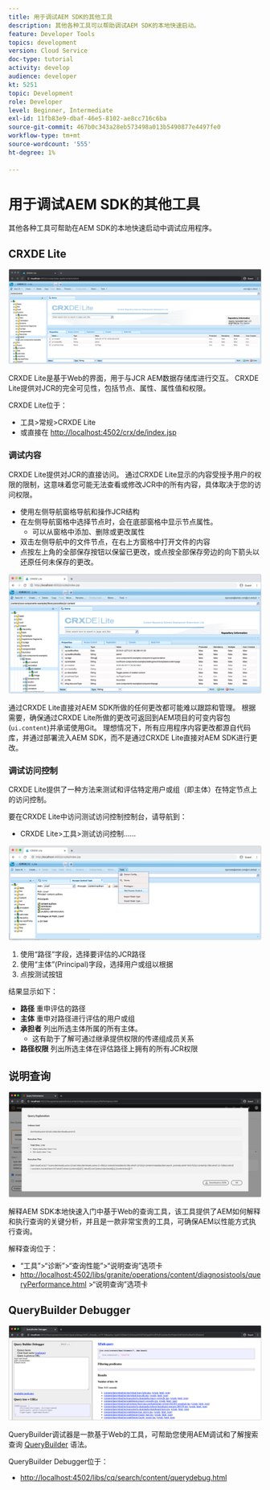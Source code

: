 ```yaml
---
title: 用于调试AEM SDK的其他工具
description: 其他各种工具可以帮助调试AEM SDK的本地快速启动。
feature: Developer Tools
topics: development
version: Cloud Service
doc-type: tutorial
activity: develop
audience: developer
kt: 5251
topic: Development
role: Developer
level: Beginner, Intermediate
exl-id: 11fb83e9-dbaf-46e5-8102-ae8cc716c6ba
source-git-commit: 467b0c343a28eb573498a013b5490877e4497fe0
workflow-type: tm+mt
source-wordcount: '555'
ht-degree: 1%

---
```


# 用于调试AEM SDK的其他工具

其他各种工具可帮助在AEM SDK的本地快速启动中调试应用程序。

## CRXDE Lite

![CRXDE Lite](./assets/other-tools/crxde-lite.png)

CRXDE Lite是基于Web的界面，用于与JCR AEM数据存储库进行交互。 CRXDE Lite提供对JCR的完全可见性，包括节点、属性、属性值和权限。

CRXDE Lite位于：

+ 工具>常规>CRXDE Lite
+ 或直接在 [http://localhost:4502/crx/de/index.jsp](http://localhost:4502/crx/de/index.jsp)

### 调试内容

CRXDE Lite提供对JCR的直接访问。 通过CRXDE Lite显示的内容受授予用户的权限的限制，这意味着您可能无法查看或修改JCR中的所有内容，具体取决于您的访问权限。

+ 使用左侧导航窗格导航和操作JCR结构
+ 在左侧导航窗格中选择节点时，会在底部窗格中显示节点属性。
   + 可以从窗格中添加、删除或更改属性
+ 双击左侧导航中的文件节点，在右上方窗格中打开文件的内容
+ 点按左上角的全部保存按钮以保留已更改，或点按全部保存旁边的向下箭头以还原任何未保存的更改。

![CRXDE Lite — 调试内容](./assets/other-tools/crxde-lite__debugging-content.png)

通过CRXDE Lite直接对AEM SDK所做的任何更改都可能难以跟踪和管理。 根据需要，确保通过CRXDE Lite所做的更改可返回到AEM项目的可变内容包(`ui.content`)并承诺使用Git。 理想情况下，所有应用程序内容更改都源自代码库，并通过部署流入AEM SDK，而不是通过CRXDE Lite直接对AEM SDK进行更改。

### 调试访问控制

CRXDE Lite提供了一种方法来测试和评估特定用户或组（即主体）在特定节点上的访问控制。

要在CRXDE Lite中访问测试访问控制控制台，请导航到：

+ CRXDE Lite>工具>测试访问控制……

![CRXDE Lite — 测试访问控制](./assets/other-tools/crxde-lite__test-access-control.png)

1. 使用“路径”字段，选择要评估的JCR路径
1. 使用“主体”(Principal)字段，选择用户或组以根据
1. 点按测试按钮

结果显示如下：

+ __路径__ 重申评估的路径
+ __主体__ 重申对路径进行评估的用户或组
+ __承担者__ 列出所选主体所属的所有主体。
   + 这有助于了解可通过继承提供权限的传递组成员关系
+ __路径权限__ 列出所选主体在评估路径上拥有的所有JCR权限

## 说明查询

![说明查询](./assets/other-tools/explain-query.png)

解释AEM SDK本地快速入门中基于Web的查询工具，该工具提供了AEM如何解释和执行查询的关键分析，并且是一款非常宝贵的工具，可确保AEM以性能方式执行查询。

解释查询位于：

+ “工具”>“诊断”>“查询性能”>“说明查询”选项卡
+ [http://localhost:4502/libs/granite/operations/content/diagnosistools/queryPerformance.html](http://localhost:4502/libs/granite/operations/content/diagnosistools/queryPerformance.html) >“说明查询”选项卡

## QueryBuilder Debugger

![QueryBuilder Debugger](./assets/other-tools/query-debugger.png)

QueryBuilder调试器是一款基于Web的工具，可帮助您使用AEM调试和了解搜索查询 [QueryBuilder](https://experienceleague.adobe.com/docs/experience-manager-65/developing/platform/query-builder/querybuilder-api.html) 语法。

QueryBuilder Debugger位于：

+ [http://localhost:4502/libs/cq/search/content/querydebug.html](http://localhost:4502/libs/cq/search/content/querydebug.html)
